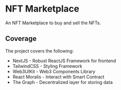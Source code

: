 # NFT Marketplace

An NFT Marketplace to buy and sell the NFTs.

## Coverage

The project covers the following:

- NextJS - Robust ReactJS Framework for frontend
- TailwindCSS - Styling Framework
- Web3UIKit - Web3 Components Library
- React Moralis - Interact with Smart Contract
- The Graph - Decentralized layer for storing data
